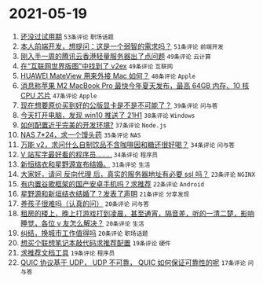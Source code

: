 # 2021-05-19

1. [还没过试用期](https://www.v2ex.com/t/777910) `53条评论` `职场话题`
1. [本人前端开发，想提问：这是一个弱智的需求吗？](https://www.v2ex.com/t/777955) `51条评论` `前端开发`
1. [刚入手一周的腾讯云香港轻量服务器出了点问题](https://www.v2ex.com/t/777843) `49条评论` `云计算`
1. [在“互联网世界版图”中找到了 v2ex](https://www.v2ex.com/t/777889) `49条评论` `互联网`
1. [HUAWEI MateView 用来外接 Mac 如何？](https://www.v2ex.com/t/777946) `48条评论` `Apple`
1. [消息称苹果 M2 MacBook Pro 最快今年夏天发布，最高 64GB 内存、10 核 CPU 芯片](https://www.v2ex.com/t/777817) `47条评论` `Apple`
1. [现在想要原价买到好的公版显卡是不是不可能了？](https://www.v2ex.com/t/777816) `39条评论` `问与答`
1. [今天打开电脑，发现 win10 推送了 21H1](https://www.v2ex.com/t/777842) `38条评论` `Windows`
1. [如何配置近乎完美的开发环境?](https://www.v2ex.com/t/777966) `37条评论` `Node.js`
1. [NAS 7*24，求一个馒头药](https://www.v2ex.com/t/777849) `35条评论` `NAS`
1. [万能 v2，求问什么自制饮品不含咖啡因和糖还很好喝？](https://www.v2ex.com/t/777852) `34条评论` `问与答`
1. [V 站写字最好看的程序员........](https://www.v2ex.com/t/777897) `34条评论` `程序员`
1. [新恒结衣和星野源宣布结婚。](https://www.v2ex.com/t/777911) `31条评论` `生活`
1. [大家好，请问 反向代理 后，真实的服务器地址有必要 ssl 吗？](https://www.v2ex.com/t/777808) `23条评论` `NGINX`
1. [有内置谷歌框架的国产安卓手机吗？求推荐](https://www.v2ex.com/t/777997) `22条评论` `Android`
1. [星野源和新垣结衣结婚了？发表了声明](https://www.v2ex.com/t/777917) `21条评论` `分享发现`
1. [养孩子很难吗（认真的问）](https://www.v2ex.com/t/778012) `20条评论` `问与答`
1. [租房的楼上，晚上打游戏打到凌晨，甚至通宵，隔音差，听的一清二楚，影响睡觉，各位 v 友怎么解决？](https://www.v2ex.com/t/777923) `20条评论` `生活`
1. [纠结，换城市工作值得吗](https://www.v2ex.com/t/777821) `20条评论` `职场话题`
1. [想买个联想笔记本敲代码求推荐配置](https://www.v2ex.com/t/777859) `19条评论` `硬件`
1. [求推荐文档工具](https://www.v2ex.com/t/777838) `19条评论` `程序员`
1. [QUIC 协议基于 UDP， UDP 不可靠， QUIC 如何保证可靠性的呢](https://www.v2ex.com/t/777845) `17条评论` `问与答`
